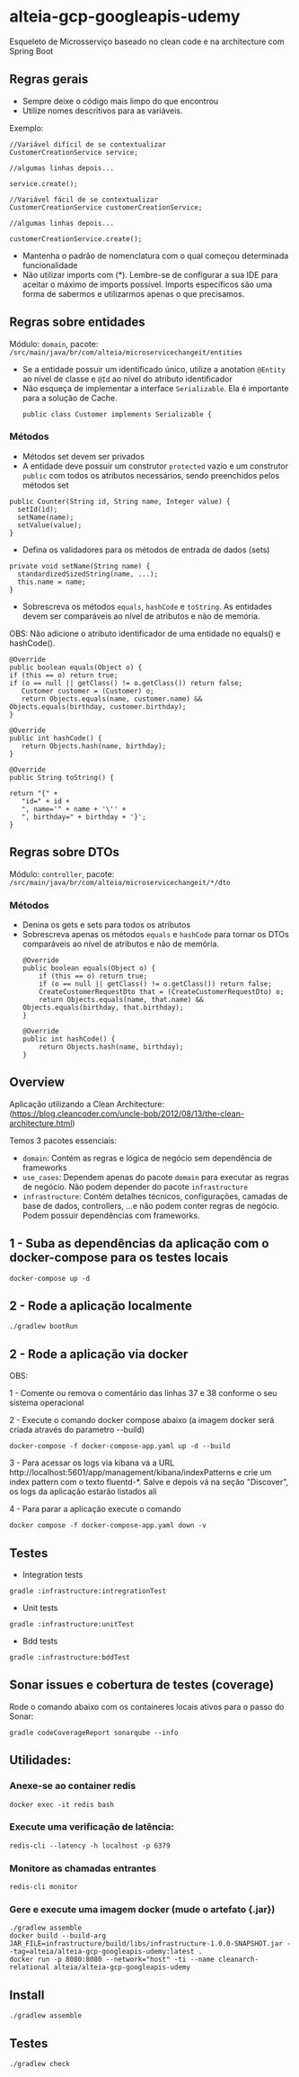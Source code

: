 # alteia-gcp-googleapis-udemy

Esqueleto de Microsserviço baseado no clean code e na architecture com Spring Boot

## Regras gerais

* Sempre deixe o código mais limpo do que encontrou
* Utilize nomes descritivos para as variáveis.

Exemplo:

```
//Variável difícil de se contextualizar 
CustomerCreationService service;

//algumas linhas depois...

service.create();

//Variável fácil de se contextualizar 
CustomerCreationService customerCreationService;

//algumas linhas depois...

customerCreationService.create();
```

* Mantenha o padrão de nomenclatura com o qual começou determinada funcionalidade
* Não utilizar imports com (*). Lembre-se de configurar a sua IDE para aceitar o máximo de imports possível. Imports
  específicos são uma forma de sabermos e utilizarmos apenas o que precisamos.

## Regras sobre entidades

Módulo: `domain`, pacote: `/src/main/java/br/com/alteia/microservicechangeit/entities`

* Se a entidade possuir um identificado único, utilize a anotation `@Entity` ao nível de classe e `@Id` ao nível do atributo identificador 
* Não esqueça de implementar a interface `Serializable`. Ela é importante para a solução de Cache.
  ```
  public class Customer implements Serializable {
  ```

### Métodos

* Métodos set devem ser privados
* A entidade deve possuir um construtor `protected` vazio e um construtor `public` com todos os atributos necessários, sendo preenchidos pelos métodos set

```
public Counter(String id, String name, Integer value) {
  setId(id);
  setName(name);
  setValue(value);
}
```
* Defina os validadores para os métodos de entrada de dados (sets)
```
private void setName(String name) {
  standardizedSizedString(name, ...);
  this.name = name;
}
```
* Sobrescreva os métodos `equals`, `hashCode` e `toString`. As entidades devem ser comparáveis ao nível de atributos e
  não de memória.

OBS: Não adicione o atributo identificador de uma entidade  no equals() e hashCode().
  ```
  @Override
  public boolean equals(Object o) {
  if (this == o) return true;
  if (o == null || getClass() != o.getClass()) return false;
     Customer customer = (Customer) o;
     return Objects.equals(name, customer.name) && Objects.equals(birthday, customer.birthday);
  }
  
  @Override
  public int hashCode() {
     return Objects.hash(name, birthday);
  }
  
  @Override
  public String toString() {
  
  return "{" +
     "id=" + id +
     ", name='" + name + '\'' +
     ", birthday=" + birthday + '}';
  }
  ```

## Regras sobre DTOs

Módulo: `controller`, pacote: `/src/main/java/br/com/alteia/microservicechangeit/*/dto`

### Métodos

* Denina os gets e sets para todos os atributos
* Sobrescreva apenas os métodos `equals` e `hashCode` para tornar os DTOs comparáveis ao nível de atributos e não de
  memória.
  ```
  @Override
  public boolean equals(Object o) {
      if (this == o) return true;
      if (o == null || getClass() != o.getClass()) return false;
      CreateCustomerRequestDto that = (CreateCustomerRequestDto) o;
      return Objects.equals(name, that.name) && Objects.equals(birthday, that.birthday);
  }

  @Override
  public int hashCode() {
      return Objects.hash(name, birthday);
  }
  ```

## Overview

Aplicação utilizando a Clean
Architecture: (https://blog.cleancoder.com/uncle-bob/2012/08/13/the-clean-architecture.html)

Temos 3 pacotes essenciais:

* `domain`: Contém as regras e lógica de negócio sem dependência de frameworks
* `use_cases`: Dependem apenas do pacote `domain` para executar as regras de negócio. Não podem depender do
  pacote `infrastructure`
* `infrastructure`: Contém detalhes técnicos, configurações, camadas de base de dados, controllers, ...e não podem
  conter regras de negócio. Podem possuir dependências com frameworks.

## 1 - Suba as dependências da aplicação com o docker-compose para os testes locais

```
docker-compose up -d
```



## 2 - Rode a aplicação localmente

```
./gradlew bootRun
```

## 2 - Rode a aplicação via docker

OBS:

1 -  Comente ou remova o comentário das linhas 37 e 38 conforme o seu sistema operacional

2 - Execute o comando docker compose abaixo (a imagem docker será criada através do parametro --build)

```
docker-compose -f docker-compose-app.yaml up -d --build  
```

3 - Para acessar os logs via kibana vá a URL http://localhost:5601/app/management/kibana/indexPatterns
e crie um index pattern com o texto fluentd-*. Salve e depois vá na seção "Discover", os logs da aplicação 
estarão listados ali

4 - Para parar a aplicação execute o comando
```
docker compose -f docker-compose-app.yaml down -v  
```

## Testes

* Integration tests
```
gradle :infrastructure:intregrationTest
```

* Unit tests
```
gradle :infrastructure:unitTest
```

* Bdd tests
```
gradle :infrastructure:bddTest
```

## Sonar issues e cobertura de testes (coverage)
Rode o comando abaixo com os containeres locais ativos para o passo do Sonar:
```
gradle codeCoverageReport sonarqube --info
```

## Utilidades:

### Anexe-se ao container redis

```
docker exec -it redis bash
```

### Execute uma verificação de latência:

```
redis-cli --latency -h localhost -p 6379
```

### Monitore as chamadas entrantes

```
redis-cli monitor
```

### Gere e execute uma imagem docker (mude o artefato {.jar})

```
./gradlew assemble
docker build --build-arg JAR_FILE=infrastructure/build/libs/infrastructure-1.0.0-SNAPSHOT.jar --tag=alteia/alteia-gcp-googleapis-udemy:latest .
docker run -p 8080:8080 --network="host" -ti --name cleanarch-relational alteia/alteia-gcp-googleapis-udemy
```

## Install

```
./gradlew assemble
```

## Testes

```
./gradlew check
```